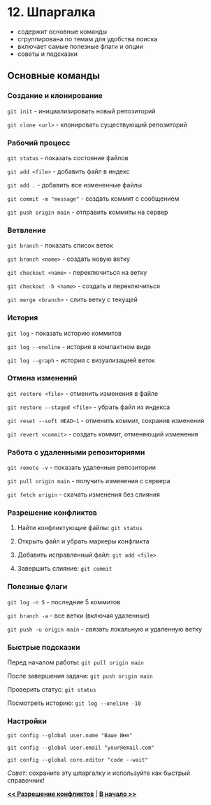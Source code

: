# 12. Шпаргалка

- содержит основные команды
- сгруппирована по темам для удобства поиска
- включает самые полезные флаги и опции
- советы и подсказки

## Основные команды

### Создание и клонирование

```git init``` - инициализировать новый репозиторий

```git clone <url>``` - клонировать существующий репозиторий

### Рабочий процесс

```git status``` - показать состояние файлов

```git add <file>``` - добавить файл в индекс

```git add .``` - добавить все измененные файлы

```git commit -m "message"``` - создать коммит с сообщением

```git push origin main``` - отправить коммиты на сервер

### Ветвление

```git branch``` - показать список веток

```git branch <name>``` - создать новую ветку

```git checkout <name>``` - переключиться на ветку

```git checkout -b <name>``` - создать и переключиться

```git merge <branch>``` - слить ветку с текущей

### История

```git log``` - показать историю коммитов

```git log --oneline``` - история в компактном виде

```git log --graph``` - история с визуализацией веток

### Отмена изменений

```git restore <file>``` - отменить изменения в файле

```git restore --staged <file>``` - убрать файл из индекса

```git reset --soft HEAD~1``` - отменить коммит, сохранив изменения

```git revert <commit>``` - создать коммит, отменяющий изменения

### Работа с удаленными репозиториями

```git remote -v``` - показать удаленные репозитории

```git pull origin main``` - получить изменения с сервера

```git fetch origin``` - скачать изменения без слияния

### Разрешение конфликтов

1. Найти конфликтующие файлы: ```git status```

2. Открыть файл и убрать маркеры конфликта

3. Добавить исправленный файл: ```git add <file>```

4. Завершить слияние: ```git commit```

### Полезные флаги

```git log -n 5``` - последние 5 коммитов

```git branch -a``` - все ветки (включая удаленные)

```git push -u origin main``` - связать локальную и удаленную ветку

### Быстрые подсказки

Перед началом работы: ```git pull origin main```

После завершения задачи: ```git push origin main```

Проверить статус: ```git status```

Посмотреть историю: ```git log --oneline -10```

### Настройки

```git config --global user.name "Ваше Имя"```

```git config --global user.email "your@email.com"```

```git config --global core.editor "code --wait"```

*Совет:* сохраните эту шпаргалку и используйте как быстрый справочник!

[**<< Разрешение конфликтов**](conflicts.md) |
[**В начало >>**](1whatsgit.md)